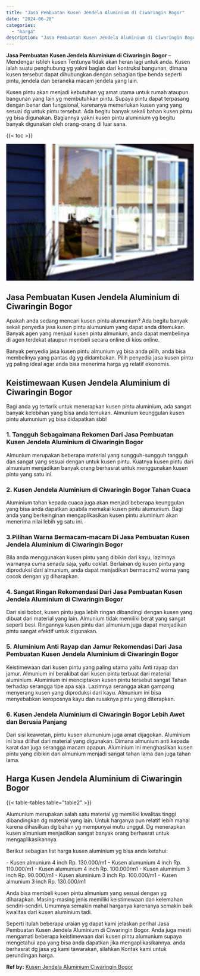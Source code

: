 ```yaml
---
title: "Jasa Pembuatan Kusen Jendela Aluminium di Ciwaringin Bogor"
date: "2024-06-28"
categories: 
  - "harga"
description: "Jasa Pembuatan Kusen Jendela Aluminium di Ciwaringin Bogor. Seperti itulah beberapa uraian yg dapat kami jelaskan perihal Jasa Pembuatan Kusen Jendela Alumin..."
---
```


**Jasa Pembuatan Kusen Jendela Aluminium di Ciwaringin Bogor** – Mendengar istileh kusen Tentunya tidak akan heran lagi untuk anda. Kusen ialah suatu penghubung yg yakni bagian dari kontruksi bangunan, dimana kusen tersebut dapat dihubungkan dengan sebagian tipe benda seperti pintu, jendela dan beraneka macam jendela yang lain.

Kusen pintu akan menjadi kebutuhan yg amat utama untuk rumah ataupun bangunan yang lain yg membutuhkan pintu. Supaya pintu dapat terpasang dengan benar dan fungsional, karenanya memerlukan kusen yang yang sesuai dg untuk pintu tersebut. Ada begitu banyak sekali bahan kusen pintu yg bisa digunakan. Bagiannya yakni kusen pintu aluminium yg begitu banyak digunakan oleh orang-orang di luar sana.

{{< toc >}}

![Jasa Pembuatan Kusen Jendela Aluminium di Ciwaringin Bogor](/images/harga-kusen-jendela-alumunium-19.png)

## Jasa Pembuatan Kusen Jendela Aluminium di Ciwaringin Bogor

Apakah anda sedang mencari kusen pintu alumunium? Ada begitu banyak sekali penyedia jasa kusen pintu alumunium yang dapat anda ditemukan. Banyak agen yang menjual kusen pintu almunium, anda dapat membelinya di agen terdekat ataupun membeli secara online di kios online.

Banyak penyedia jasa kusen pintu almunium yg bisa anda pilih, anda bisa membelinya yang pantas dg yg didambakan. Pilih penyedia jasa kusen pintu yg paling ideal agar anda bisa menerima harga yg relatif ekonomis.

## Keistimewaan Kusen Jendela Aluminium di Ciwaringin Bogor

Bagi anda yg tertarik untuk menerapkan kusen pintu aluminium, ada sangat banyak kelebihan yang bisa anda temukan. Almunium keunggulan kusen pintu alumunium yg bisa didapatkan sbb!

### 1\. Tangguh Sebagaimana Rekomen Dari Jasa Pembuatan Kusen Jendela Aluminium di Ciwaringin Bogor

Almunium merupakan beberapa material yang sungguh-sungguh tangguh dan sangat yang sesuai dengan untuk kusen pintu. Kuatnya kusen pintu dari almunium menjadikan banyak orang berhasrat untuk menggunakan kusen pintu yang satu ini.

### 2\. Kusen Jendela Aluminium di Ciwaringin Bogor Tahan Cuaca

Aluminium tahan kepada cuaca juga akan menjadi beberapa keunggulan yang bisa anda dapatkan apabila memakai kusen pintu alumunium. Bagi anda yang berkeinginan mengaplikasikan kusen pintu aluminium akan menerima nilai lebih yg satu ini.

### 3.Pilihan Warna Bermacam-macam Di Jasa Pembuatan Kusen Jendela Aluminium di Ciwaringin Bogor

Bila anda menggunakan kusen pintu yang dibikin dari kayu, lazimnya warnanya cuma senada saja, yaitu coklat. Berlainan dg kusen pintu yang diproduksi dari almunium, anda dapat menjadikan bermacam2 warna yang cocok dengan yg diharapkan.

### 4\. Sangat Ringan Rekomendasi Dari Jasa Pembuatan Kusen Jendela Aluminium di Ciwaringin Bogor

Dari sisi bobot, kusen pintu juga lebih ringan dibandingi dengan kusen yang dibuat dari material yang lain. Almunium tidak memiliki berat yang sangat seperti besi. Ringannya kusen pintu dari almunium juga dapat menjadikan pintu sangat efektif untuk digunakan.

### 5\. Aluminium Anti Rayap dan Jamur Rekomendasi Dari Jasa Pembuatan Kusen Jendela Aluminium di Ciwaringin Bogor

Keistimewaan dari kusen pintu yang paling utama yaitu Anti rayap dan jamur. Almunium ini berakibat dari kusen pintu terbuat dari material aluminium. Aluminium ini menciptakan kusen pintu tersebut sangat Tahan terhadap serangga tipe apa saja. Lazimnya serangga akan gampang menyerang kusen yang diproduksi dari kayu. Almunium ini bisa menyebabkan keroposnya kayu dan rusaknya pintu yang diterapkan.

### 6\. Kusen Jendela Aluminium di Ciwaringin Bogor Lebih Awet dan Berusia Panjang

Dari sisi keawetan, pintu kusen alumunium juga amat dijagokan. Aluminium ini bisa dilihat dari material yang digunakan. Dimana almunium anti kepada karat dan juga serangga macam apapun. Aluminium ini menghasilkan kusen pintu yang dibikin dari almunium menjadi sangat tahan lama dan juga tahan lama.

## Harga Kusen Jendela Aluminium di Ciwaringin Bogor

{{< table-tables table="table2" >}}

Alumunium merupakan salah satu material yg memiliki kwalitas tinggi dibandingkan dg material yang lain. Untuk harganya pun relatif lebih mahal karena dihasilkan dg bahan yg mempunyai mutu unggul. Dg menerapkan kusen almunium menjadikan sangat banyak orang berhasrat untuk mengaplikasikannya.

Berikut sebagian list harga kusen aluminium yg bisa anda ketahui:

\- Kusen almunium 4 inch Rp. 130.000/m1 - Kusen alumunium 4 inch Rp. 110.000/m1 - Kusen alumunium 4 inch Rp. 100.000/m1 - Kusen aluminium 3 inch Rp. 90.000/m1 - Kusen aluminium 3 inch Rp. 100.000/m1 - Kusen almunium 3 inch Rp. 130.000/m1

Anda bisa membeli kusen pintu almunium yang sesuai dengan yg diharapkan. Masing-masing jenis memiliki keistimewaan dan kelemahan sendiri-sendiri. Umumnya semakin mahal harganya karenanya semakin baik kwalitas dari kusen aluminium tadi.

Seperti itulah beberapa uraian yg dapat kami jelaskan perihal Jasa Pembuatan Kusen Jendela Aluminium di Ciwaringin Bogor. Anda juga mesti mengamati beberapa keistimewaan dari kusen pintu alumunium supaya mengetahui apa yang bisa anda dapatkan jika mengaplikasikannya. anda berhasrat dg jasa yg kami tawarakan, silahkan Kontak kami untuk perundingan harga.

**Ref by:** [Kusen Jendela Aluminium Ciwaringin Bogor](https://id.wikipedia.org/wiki/Kusen)
